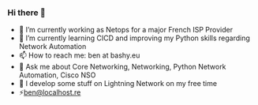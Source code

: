 ### Hi there 👋

<!--
**Bashy/Bashy** is a ✨ _special_ ✨ repository because its `README.md` (this file) appears on your GitHub profile.
-->

- 🔭 I’m currently working as Netops for a major French ISP Provider
- 🌱 I’m currently learning CICD and improving my Python skills regarding Network Automation
- 📫 How to reach me: ben at bashy.eu
- 💬 Ask me about Core Networking, Networking, Python Network Automation, Cisco NSO
- 🌱 I develop some stuff on Lightning Network on my free time
- ⚡ben@localhost.re

<!-- 👯 I’m looking to collaborate on ... 
- 🤔 I’m looking for help with ...
- 😄 Pronouns: ...
- 💬 Ask me about Core Networking, Networking, Network Automation
- ⚡ Fun fact: ...
-->

